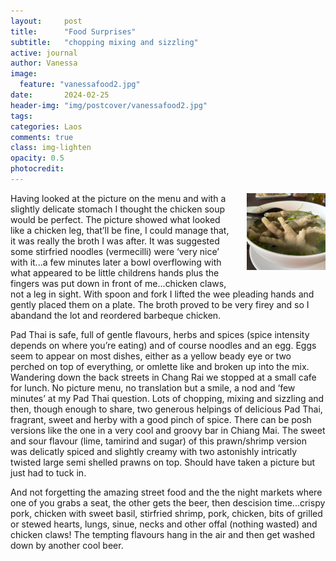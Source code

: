 ```yaml
---
layout:     post
title:      "Food Surprises"
subtitle:   "chopping mixing and sizzling"
active: journal
author: Vanessa
image:
  feature: "vanessafood2.jpg"
date:       2024-02-25
header-img: "img/postcover/vanessafood2.jpg"
tags: 
categories: Laos 
comments: true
class: img-lighten 
opacity: 0.5
photocredit:
---
```


<style>
img {
  float: right;
  margin: 0px 0px 15px 20px;
  width: 25%
}
</style> 
<img src="/img/postbody/fingers.jpg">
Having looked at the picture on the menu and with a slightly delicate stomach I thought the chicken soup would be perfect. The picture showed what looked like a chicken leg, that’ll be fine, I could manage that, it was really the broth I was after. It was suggested some stirfried noodles (vermecilli) were ‘very nice’ with it...a few minutes later a bowl overflowing with what appeared to be little childrens hands plus the fingers was put down in front of me...chicken claws, not a leg in sight. With spoon and fork I lifted the wee pleading hands and gently placed them on a plate. The broth proved to be very firey and so I abandand the lot and reordered barbeque chicken.

Pad Thai is safe, full of gentle flavours, herbs and spices (spice intensity depends on where you’re eating) and of course noodles and an egg. Eggs seem to appear on most dishes, either as a yellow beady eye or two perched on top of everything, or omlette like and broken up into the mix. Wandering down the back streets in Chang Rai we stopped at a small cafe for lunch. No picture menu, no translation but a smile, a nod and ‘few minutes’ at my Pad Thai question. Lots of chopping, mixing and sizzling and then, though enough to share, two generous helpings of delicious Pad Thai, fragrant, sweet and herby with a good pinch of spice. There can be posh versions like the one in a very cool and groovy bar in Chiang Mai. The sweet and sour flavour (lime, tamirind and sugar) of this prawn/shrimp version was delicatly spiced and slightly creamy with two astonishly intricatly twisted large semi shelled prawns on top. Should have taken a picture but just had to tuck in.

And not forgetting the amazing street food and the the night markets where one of you grabs a seat, the other gets the beer, then descision time...crispy pork, chicken with sweet basil, stirfried shrimp, pork, chicken, bits of grilled or stewed hearts, lungs, sinue, necks and other offal (nothing wasted) and chicken claws! The tempting flavours hang in the air and then get washed down by another cool beer.







